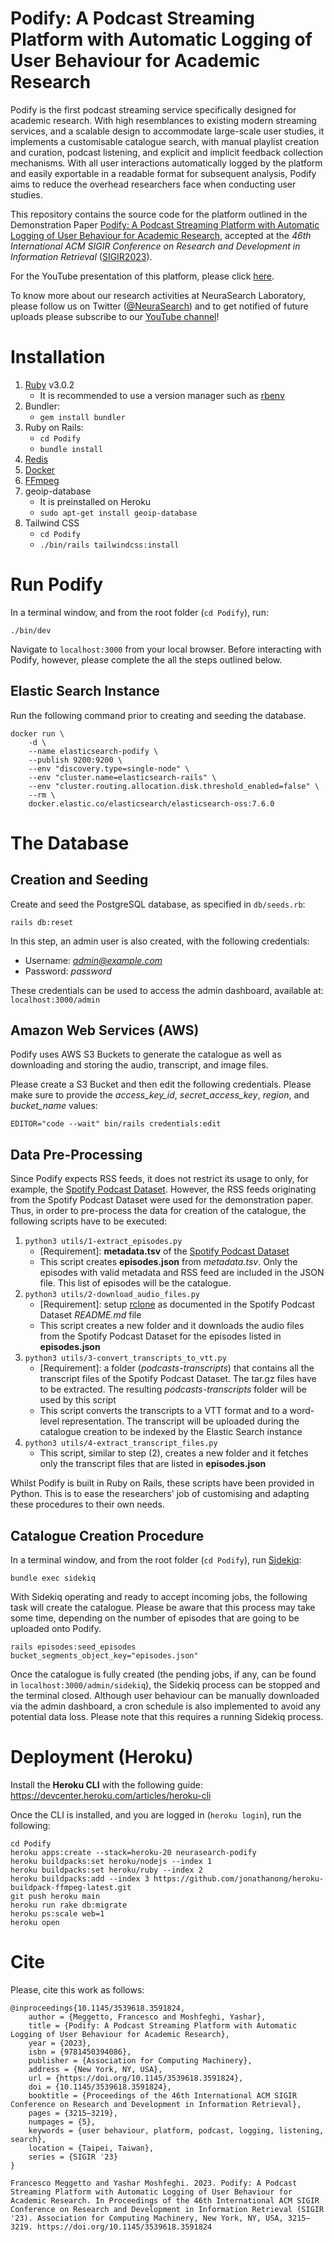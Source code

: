 # Podify: A Podcast Streaming Platform with Automatic Logging of User Behaviour for Academic Research

Podify is the first podcast streaming service specifically designed for academic research. With high resemblances to existing modern streaming services, and a scalable design to accommodate large-scale user studies, it implements a customisable catalogue search, with manual playlist creation and curation, podcast listening, and explicit and implicit feedback collection mechanisms. With all user interactions automatically logged by the platform and easily exportable in a readable format for subsequent analysis, Podify aims to reduce the overhead researchers face when conducting user studies.

This repository contains the source code for the platform outlined in the Demonstration Paper [Podify: A Podcast Streaming Platform with Automatic Logging of User Behaviour for Academic Research](https://dl.acm.org/doi/10.1145/3539618.3591824), accepted at the _46th International ACM SIGIR Conference on Research and Development in Information Retrieval_ ([SIGIR2023](https://sigir.org/sigir2023/)).

For the YouTube presentation of this platform, please click [here](https://www.youtube.com/watch?v=k9Z5w_KKHr8).

To know more about our research activities at NeuraSearch Laboratory, please follow us on Twitter ([@NeuraSearch](https://twitter.com/NeuraSearch)) and to get notified of future uploads please subscribe to our [YouTube channel](https://www.youtube.com/@neurasearch)!

# Installation

1. [Ruby](https://www.ruby-lang.org/en/documentation/installation/) v3.0.2
    - It is recommended to use a version manager such as [rbenv](https://github.com/rbenv/rbenv)
3. Bundler:
    - `gem install bundler`
4. Ruby on Rails:
    - `cd Podify`
    - `bundle install`
5. [Redis](https://www.digitalocean.com/community/tutorials/how-to-install-and-secure-redis-on-ubuntu-22-04)
6. [Docker](https://docs.docker.com/engine/install/)
7. [FFmpeg](https://ffmpeg.org/download.html)
8. geoip-database
    - It is preinstalled on Heroku
    - `sudo apt-get install geoip-database`
9. Tailwind CSS
    - `cd Podify`
    - `./bin/rails tailwindcss:install`

# Run Podify
In a terminal window, and from the root folder (`cd Podify`), run:
```
./bin/dev
```

Navigate to `localhost:3000` from your local browser. Before interacting with Podify, however, please complete the all the steps outlined below.

## Elastic Search Instance
Run the following command prior to creating and seeding the database.
```
docker run \
    -d \
    --name elasticsearch-podify \
    --publish 9200:9200 \
    --env "discovery.type=single-node" \
    --env "cluster.name=elasticsearch-rails" \
    --env "cluster.routing.allocation.disk.threshold_enabled=false" \
    --rm \
    docker.elastic.co/elasticsearch/elasticsearch-oss:7.6.0
```

# The Database

## Creation and Seeding
Create and seed the PostgreSQL database, as specified in `db/seeds.rb`:
```
rails db:reset
```
In this step, an admin user is also created, with the following credentials:
- Username: *admin@example.com*
- Password: *password*

These credentials can be used to access the admin dashboard, available at: `localhost:3000/admin`

## Amazon Web Services (AWS)
Podify uses AWS S3 Buckets to generate the catalogue as well as downloading and storing the audio, transcript, and image files.

Please create a S3 Bucket and then edit the following credentials. Please make sure to provide the _access_key_id_, _secret_access_key_, _region_, and _bucket_name_ values:
```
EDITOR="code --wait" bin/rails credentials:edit
```

## Data Pre-Processing

Since Podify expects RSS feeds, it does not restrict its usage to only, for example, the [Spotify Podcast Dataset](https://podcastsdataset.byspotify.com/). However, the
RSS feeds originating from the Spotify Podcast Dataset were used for the demonstration paper. Thus, in order to pre-process the data for creation of the catalogue, the following scripts have to be executed:
1. `python3 utils/1-extract_episodes.py`
    - [Requirement]: **metadata.tsv** of the [Spotify Podcast Dataset](https://podcastsdataset.byspotify.com/)
    - This script creates **episodes.json** from _metadata.tsv_. Only the episodes with valid metadata and RSS feed are included in the JSON file. This list of episodes will be the catalogue.
2. `python3 utils/2-download_audio_files.py`
    - [Requirement]: setup [rclone](https://rclone.org/) as documented in the Spotify Podcast Dataset _README.md_ file
    - This script creates a new folder and it downloads the audio files from the Spotify Podcast Dataset for the episodes listed in **episodes.json**
3. `python3 utils/3-convert_transcripts_to_vtt.py`
     - [Requirement]: a folder (_podcasts-transcripts_) that contains all the transcript files of the Spotify Podcast Dataset. The tar.gz files have to be extracted. The resulting _podcasts-transcripts_ folder will be used by this script
     - This script converts the transcripts to a VTT format and to a word-level representation. The transcript will be uploaded during the catalogue creation to be indexed by the Elastic Search instance
4. `python3 utils/4-extract_transcript_files.py`
     - This script, similar to step (2), creates a new folder and it fetches only the transcript files that are listed in **episodes.json**

Whilst Podify is built in Ruby on Rails, these scripts have been provided in Python. This is to ease the researchers' job of customising and adapting these procedures to their own needs.

## Catalogue Creation Procedure

In a terminal window, and from the root folder (`cd Podify`), run [Sidekiq](https://sidekiq.org/):
```
bundle exec sidekiq
```

With Sidekiq operating and ready to accept incoming jobs, the following task will create the catalogue. Please be aware that this process may take some time, depending on the number of episodes that are going to be uploaded onto Podify.
```
rails episodes:seed_episodes bucket_segments_object_key="episodes.json"
```

Once the catalogue is fully created (the pending jobs, if any, can be found in `localhost:3000/admin/sidekiq`), the Sidekiq process can be stopped and the terminal closed. Although user behaviour can be manually downloaded via the admin dashboard, a cron schedule is also implemented to avoid any potential data loss. Please note that this requires a running Sidekiq process.

# Deployment (Heroku)

Install the **Heroku CLI** with the following guide: https://devcenter.heroku.com/articles/heroku-cli

Once the CLI is installed, and you are logged in (`heroku login`), run the following:
```
cd Podify
heroku apps:create --stack=heroku-20 neurasearch-podify
heroku buildpacks:set heroku/nodejs --index 1
heroku buildpacks:set heroku/ruby --index 2
heroku buildpacks:add --index 3 https://github.com/jonathanong/heroku-buildpack-ffmpeg-latest.git
git push heroku main
heroku run rake db:migrate
heroku ps:scale web=1
heroku open
```

# Cite
Please, cite this work as follows:

```
@inproceedings{10.1145/3539618.3591824,
    author = {Meggetto, Francesco and Moshfeghi, Yashar},
    title = {Podify: A Podcast Streaming Platform with Automatic Logging of User Behaviour for Academic Research},
    year = {2023},
    isbn = {9781450394086},
    publisher = {Association for Computing Machinery},
    address = {New York, NY, USA},
    url = {https://doi.org/10.1145/3539618.3591824},
    doi = {10.1145/3539618.3591824},
    booktitle = {Proceedings of the 46th International ACM SIGIR Conference on Research and Development in Information Retrieval},
    pages = {3215–3219},
    numpages = {5},
    keywords = {user behaviour, platform, podcast, logging, listening, search},
    location = {Taipei, Taiwan},
    series = {SIGIR '23}
}
```

```
Francesco Meggetto and Yashar Moshfeghi. 2023. Podify: A Podcast Streaming Platform with Automatic Logging of User Behaviour for Academic Research. In Proceedings of the 46th International ACM SIGIR Conference on Research and Development in Information Retrieval (SIGIR '23). Association for Computing Machinery, New York, NY, USA, 3215–3219. https://doi.org/10.1145/3539618.3591824
```
